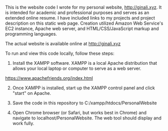 This is the website code I wrote for my personal website, http://ginali.xyz. It is intended for academic and professional purposes and serves as an extended online resume.
I have included links to my projects and project description on this static web page. Creation utilized Amazon Web Service's EC2 instance, Apache web server, and HTML/CSS/JavaScript markup and programming languages.

The actual website is available online at http://ginali.xyz

To run and view this code locally, follow these steps:

1) Install the XAMPP software. XAMPP is a local Apache distribution that allows your local laptop or computer to serve as a web server.

https://www.apachefriends.org/index.html

2) Once XAMPP is installed, start up the XAMPP control panel and click "start" on Apache.

3) Save the code in this repository to C:/xampp/htdocs/PersonalWebsite

4) Open Chrome browser (or Safari, but works best in Chrome) and navigate to localhost/PersonalWebsite. The web tool should display and work fully.
